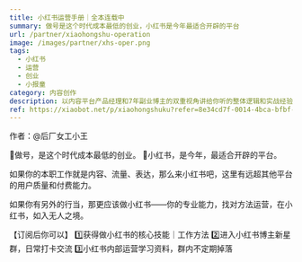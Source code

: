```yaml
---
title: 小红书运营手册｜全本连载中
summary: 做号是这个时代成本最低的创业，小红书是今年最适合开辟的平台
url: /partner/xiaohongshu-operation
image: /images/partner/xhs-oper.png
tags:
  - 小红书
  - 运营
  - 创业
  - 小报童
category: 内容创作
description: 以内容平台产品经理和7年副业博主的双重视角讲给你听的整体逻辑和实战经验，帮助你在小红书平台获得成功。
ref: https://xiaobot.net/p/xiaohongshuku?refer=8e34cd7f-0014-4bca-bfbf-ea155de7c005
---
```


作者：@后厂女工小王

🌟做号，是这个时代成本最低的创业。
📕小红书，是今年，最适合开辟的平台。

如果你的本职工作就是内容、流量、表达，那么来小红书吧，这里有远超其他平台的用户质量和付费能力。

如果你有另外的行当，那更应该做小红书——你的专业能力，找对方法运营，在小红书，如入无人之境。

【订阅后你可以】
1️⃣获得做小红书的核心技能｜工作方法
2️⃣进入小红书博主新星群，日常打卡交流
3️⃣小红书内部运营学习资料，群内不定期掉落
